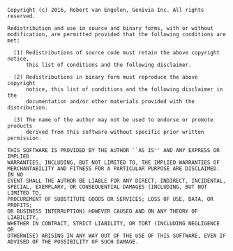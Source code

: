 
    Copyright (c) 2016, Robert van Engelen, Genivia Inc. All rights reserved.   
                                                                                
    Redistribution and use in source and binary forms, with or without          
    modification, are permitted provided that the following conditions are met: 
                                                                                
      (1) Redistributions of source code must retain the above copyright notice,
          this list of conditions and the following disclaimer.                 
                                                                                
      (2) Redistributions in binary form must reproduce the above copyright     
          notice, this list of conditions and the following disclaimer in the   
          documentation and/or other materials provided with the distribution.  
                                                                                
      (3) The name of the author may not be used to endorse or promote products 
          derived from this software without specific prior written permission. 
                                                                                
    THIS SOFTWARE IS PROVIDED BY THE AUTHOR ``AS IS'' AND ANY EXPRESS OR IMPLIED
    WARRANTIES, INCLUDING, BUT NOT LIMITED TO, THE IMPLIED WARRANTIES OF        
    MERCHANTABILITY AND FITNESS FOR A PARTICULAR PURPOSE ARE DISCLAIMED. IN NO  
    EVENT SHALL THE AUTHOR BE LIABLE FOR ANY DIRECT, INDIRECT, INCIDENTAL,      
    SPECIAL, EXEMPLARY, OR CONSEQUENTIAL DAMAGES (INCLUDING, BUT NOT LIMITED TO,
    PROCUREMENT OF SUBSTITUTE GOODS OR SERVICES; LOSS OF USE, DATA, OR PROFITS; 
    OR BUSINESS INTERRUPTION) HOWEVER CAUSED AND ON ANY THEORY OF LIABILITY,    
    WHETHER IN CONTRACT, STRICT LIABILITY, OR TORT (INCLUDING NEGLIGENCE OR     
    OTHERWISE) ARISING IN ANY WAY OUT OF THE USE OF THIS SOFTWARE, EVEN IF      
    ADVISED OF THE POSSIBILITY OF SUCH DAMAGE.                                  

